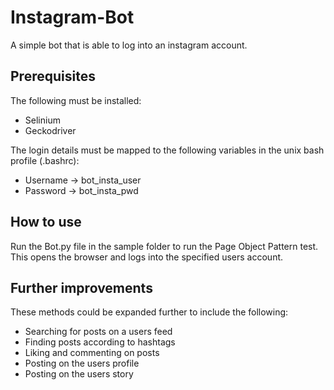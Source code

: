 # Instagram-Bot
A simple bot that is able to log into an instagram account.

## Prerequisites
The following must be installed:
<ul>
  <li>Selinium</li>
  <li>Geckodriver</li>
</ul>

The login details must be mapped to the following variables in the unix bash profile (.bashrc):
<ul>
 <li>Username -> bot_insta_user</li>
 <li>Password -> bot_insta_pwd</li>
</ul>

## How to use
Run the Bot.py file in the sample folder to run the Page Object Pattern test. This opens the browser and logs into the specified users account.

## Further improvements
These methods could be expanded further to include the following:
<ul>
 <li>Searching for posts on a users feed</li>
 <li>Finding posts according to hashtags</li>
 <li>Liking and commenting on posts</li>
 <li>Posting on the users profile</li>
 <li>Posting on the users story</li>
</ul>
